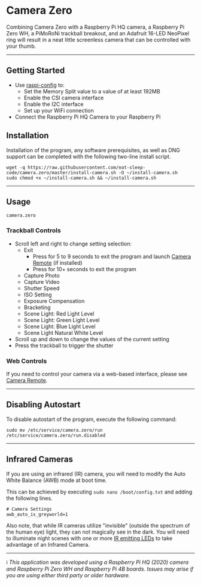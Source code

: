 # Camera Zero

Combining Camera Zero with a Raspberry Pi HQ camera, a Raspberry Pi Zero WH, a PiMoRoNi trackball breakout, and an Adafruit 16-LED NeoPixel ring will result in a neat little screenless camera that can be controlled with your thumb.

---
## Getting Started

- Use [raspi-config](https://www.raspberrypi.org/documentation/configuration/raspi-config.md) to:
  - Set the Memory Split value to a value of at least 192MB
  - Enable the CSI camera interface
  - Enable the I2C interface
  - Set up your WiFi connection
- Connect the Raspberry Pi HQ Camera to your Raspberry Pi


## Installation

Installation of the program, any software prerequisites, as well as DNG support can be completed with the following two-line install script.

```
wget -q https://raw.githubusercontent.com/eat-sleep-code/camera.zero/master/install-camera.sh -O ~/install-camera.sh
sudo chmod +x ~/install-camera.sh && ~/install-camera.sh
```

---

## Usage
```
camera.zero
```

### Trackball Controls
- Scroll left and right to change setting selection:
     - Exit
        - Press for 5 to 9 seconds to exit the program and launch [Camera Remote](https://github.com/eat-sleep-code/camera.zero) (if installed)
        - Press for 10+ seconds to exit the program
     - Capture Photo
     - Capture Video
     - Shutter Speed
     - ISO Setting
     - Exposure Compensation
     - Bracketing
     - Scene Light: Red Light Level
     - Scene Light: Green Light Level
     - Scene Light: Blue Light Level
     - Scene Light Natural White Level
- Scroll up and down to change the values of the current setting
- Press the trackball to trigger the shutter

### Web Controls
If you need to control your camera via a web-based interface, please see [Camera Remote](https://github.com/eat-sleep-code/camera.remote).

---

## Disabling Autostart

To disable autostart of the program, execute the following command:

```
sudo mv /etc/service/camera.zero/run /etc/service/camera.zero/run.disabled
```

---

## Infrared Cameras
If you are using an infrared (IR) camera, you will need to modify the Auto White Balance (AWB) mode at boot time.

This can be achieved by executing `sudo nano /boot/config.txt` and adding the following lines.

```
# Camera Settings 
awb_auto_is_greyworld=1
```

Also note, that while IR cameras utilize "invisible" (outside the spectrum of the human eye) light, they can not magically see in the dark.   You will need to illuminate night scenes with one or more [IR emitting LEDs](https://www.adafruit.com/product/387) to take advantage of an Infrared Camera.

---

:information_source: *This application was developed using a Raspberry Pi HQ (2020) camera and Raspberry Pi Zero WH and Raspberry Pi 4B boards.   Issues may arise if you are using either third party or older hardware.*
